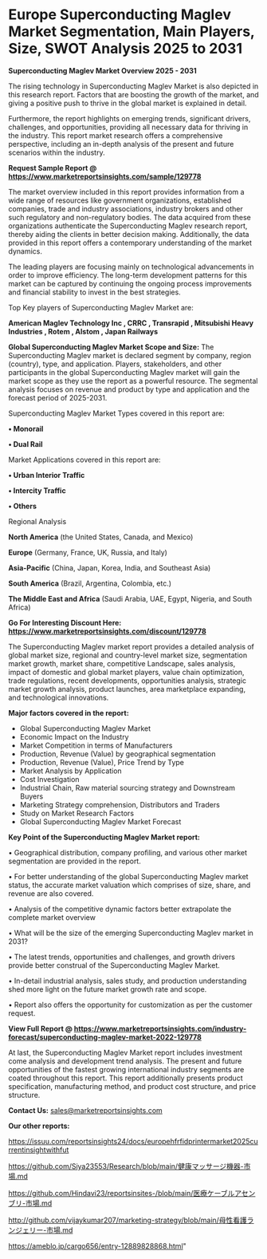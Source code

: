 # Europe Superconducting Maglev Market Segmentation, Main Players, Size, SWOT Analysis 2025 to 2031

<Strong> Superconducting Maglev Market Overview 2025 - 2031</strong>

The rising technology in Superconducting Maglev Market is also depicted in this research report. Factors that are boosting the growth of the market, and giving a positive push to thrive in the global market is explained in detail.

Furthermore, the report highlights on emerging trends, significant drivers, challenges, and opportunities, providing all necessary data for thriving in the industry. This report market research offers a comprehensive perspective, including an in-depth analysis of the present and future scenarios within the industry.

<strong>Request Sample Report @ <a href=https://www.marketreportsinsights.com/sample/129778>https://www.marketreportsinsights.com/sample/129778</a></strong>

The market overview included in this report provides information from a wide range of resources like government organizations, established companies, trade and industry associations, industry brokers and other such regulatory and non-regulatory bodies. The data acquired from these organizations authenticate the Superconducting Maglev research report, thereby aiding the clients in better decision making. Additionally, the data provided in this report offers a contemporary understanding of the market dynamics.

The leading players are focusing mainly on technological advancements in order to improve efficiency. The long-term development patterns for this market can be captured by continuing the ongoing process improvements and financial stability to invest in the best strategies.

Top Key players of Superconducting Maglev Market are:

<strong>American Maglev Technology Inc , CRRC , Transrapid , Mitsubishi Heavy Industries , Rotem , Alstom , Japan Railways</strong>

<strong><b>Global Superconducting Maglev Market Scope and Size:</b></strong>
The Superconducting Maglev market is declared segment by company, region (country), type, and application. Players, stakeholders, and other participants in the global Superconducting Maglev market will gain the market scope as they use the report as a powerful resource. The segmental analysis focuses on revenue and product by type and application and the forecast period of 2025-2031.

Superconducting Maglev Market Types covered in this report are:

<strong>• Monorail

• Dual Rail</strong>

Market Applications covered in this report are:

<strong>• Urban Interior Traffic

• Intercity Traffic

• Others</strong> 

Regional Analysis

<strong>North America</strong> (the United States, Canada, and Mexico)

<strong>Europe</strong> (Germany, France, UK, Russia, and Italy)

<strong>Asia-Pacific</strong> (China, Japan, Korea, India, and Southeast Asia)

<strong>South America</strong> (Brazil, Argentina, Colombia, etc.)

<strong>The Middle East and Africa</strong> (Saudi Arabia, UAE, Egypt, Nigeria, and South Africa)

<strong>Go For Interesting Discount Here: <a href=https://www.marketreportsinsights.com/discount/129778>https://www.marketreportsinsights.com/discount/129778</a></strong>

The Superconducting Maglev market report provides a detailed analysis of global market size, regional and country-level market size, segmentation market growth, market share, competitive Landscape, sales analysis, impact of domestic and global market players, value chain optimization, trade regulations, recent developments, opportunities analysis, strategic market growth analysis, product launches, area marketplace expanding, and technological innovations.

<strong><b>Major factors covered in the report:</b></strong>
<ul>
  <li>Global Superconducting Maglev Market </li>
  <li>Economic Impact on the Industry</li>
  <li>Market Competition in terms of Manufacturers</li>
  <li>Production, Revenue (Value) by geographical segmentation</li>
  <li>Production, Revenue (Value), Price Trend by Type</li>
  <li>Market Analysis by Application</li>
  <li>Cost Investigation</li>
  <li>Industrial Chain, Raw material sourcing strategy and Downstream Buyers</li>
  <li>Marketing Strategy comprehension, Distributors and Traders</li>
  <li>Study on Market Research Factors</li>
  <li>Global Superconducting Maglev Market Forecast</li>
</ul>

<strong><b>Key Point of the Superconducting Maglev Market report:</b></strong>

• Geographical distribution, company profiling, and various other market segmentation are provided in the report.

• For better understanding of the global Superconducting Maglev market status, the accurate market valuation which comprises of size, share, and revenue are also covered.

• Analysis of the competitive dynamic factors better extrapolate the complete market overview

• What will be the size of the emerging Superconducting Maglev market in 2031?

• The latest trends, opportunities and challenges, and growth drivers provide better construal of the Superconducting Maglev Market.

• In-detail industrial analysis, sales study, and production understanding shed more light on the future market growth rate and scope.

• Report also offers the opportunity for customization as per the customer request.

<strong><b>View Full Report @ <a href=https://www.marketreportsinsights.com/industry-forecast/superconducting-maglev-market-2022-129778>https://www.marketreportsinsights.com/industry-forecast/superconducting-maglev-market-2022-129778</a></b></strong>


At last, the Superconducting Maglev Market report includes investment come analysis and development trend analysis. The present and future opportunities of the fastest growing international industry segments are coated throughout this report. This report additionally presents product specification, manufacturing method, and product cost structure, and price structure.

<strong>Contact Us:</strong>
sales@marketreportsinsights.com

<strong>Our other reports:</strong>

<a href=https://issuu.com/reportsinsights24/docs/europehfrfidprintermarket2025currentinsightwithfut>https://issuu.com/reportsinsights24/docs/europehfrfidprintermarket2025currentinsightwithfut</a>

<a href=https://github.com/Siya23553/Research/blob/main/健康マッサージ機器-市場.md>https://github.com/Siya23553/Research/blob/main/健康マッサージ機器-市場.md</a>

<a href=https://github.com/Hindavi23/reportsinsites-/blob/main/医療ケーブルアセンブリ-市場.md>https://github.com/Hindavi23/reportsinsites-/blob/main/医療ケーブルアセンブリ-市場.md</a>

<a href=http://github.com/vijaykumar207/marketing-strategy/blob/main/母性看護ランジェリー-市場.md>http://github.com/vijaykumar207/marketing-strategy/blob/main/母性看護ランジェリー-市場.md</a>

<a href=https://ameblo.jp/cargo656/entry-12889828868.html>https://ameblo.jp/cargo656/entry-12889828868.html</a>"
